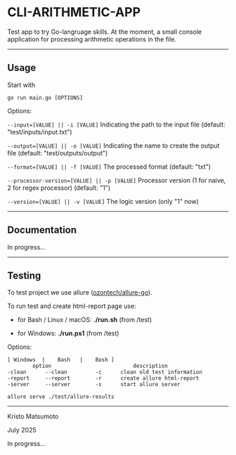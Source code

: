 # CLI-ARITHMETIC-APP

Test app to try Go-langruage skills.
At the moment, a small console application for processing arithmetic operations in the file.

---

## Usage

Start with

```go run main.go [OPTIONS]```

Options:

`--input=[VALUE] || -i [VALUE]` Indicating the path to the input file (default: "test/inputs/input.txt")

`--output=[VALUE] || -o [VALUE]` Indicating the name to create the output file (default: "test/outputs/output")

`--format=[VALUE] || -f [VALUE]` The processed format (default: "txt")

`--processor-version=[VALUE] || -p [VALUE]` Processor version (1 for naive, 2 for regex processor) (default: "1")

`--version=[VALUE] || -v [VALUE]` The logic version (only "1" now)

---

## Documentation

In progress...

---

## Testing

To test project we use allure ([ozontech/allure-go](https://github.com/ozontech/allure-go)).

To run test and create html-report page use:

- for Bash / Linux / macOS: **./run.sh** (from /test)

- for Windows: **./run.ps1** (from /test)

Options:

```
[ Windows  |    Bash   |    Bash ]
        option                          description
-clean      --clean         -c      clean old test information
-report     --report        -r      create allure html-report
-server     --server        -s      start allure server

```

`allure serve ./test/allure-results`

---

Kristo Matsumoto

July 2025

In progress...
